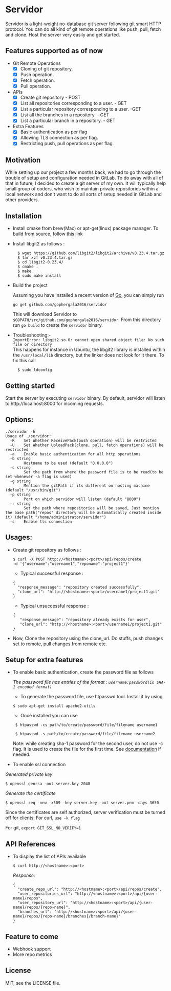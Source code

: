# **Servidor**

Servidor is a light-weight no-database git server following git smart HTTP protocol. You can do all kind of git remote operations like push, pull, fetch and clone. Host the server very easily and get started.

## Features supported as of now

- Git Remote Operations
  - [x] Cloning of git repository.
  - [x] Push operation.
  - [x] Fetch operation.
  - [x] Pull operation.
- APIs
  - [x] Create git repository - POST
  - [x] List all repositories corresponding to a user. - GET
  - [x] List a particular repository corresponding to a user. -GET
  - [x] List all the branches in a repository. - GET
  - [x] List a particular branch in a repository. - GET
- Extra Features
  - [x] Basic authentication as per flag
  - [x] Allowing TLS connection as per flag.
  - [x] Restricting push, pull operations as per flag.

## Motivation

While setting up our project a few months back, we had to go through the trouble of setup and configuration
needed in GitLab. To do away with all of that in future, I decided to create a git server of my own. It will typically help small group of coders, who wish to maintain private repositories within a local network and don't want to do all sorts of setup needed in GitLab and other providers.

## Installation

- Install cmake from brew(Mac) or apt-get(linux) package manager. To build from source, follow [this](https://cmake.org/install/) link

- Install libgit2 as follows :
    ```
      $ wget https://github.com/libgit2/libgit2/archive/v0.23.4.tar.gz
      $ tar xzf v0.23.4.tar.gz
      $ cd libgit2-0.23.4/
      $ cmake .
      $ make
      $ sudo make install
    ```

- Build the project

  Assuming you have installed a recent version of
  [Go](https://golang.org/doc/install), you can simply run

  ```
  go get github.com/gophergala2016/servidor
  ```

  This will download Servidor to `$GOPATH/src/github.com/gophergala2016/servidor`. From
  this directory run `go build` to create the `servidor` binary.

- Troubleshooting:-  
    ```ImportError: libgit2.so.0: cannot open shared object file: No such file or directory```  
     This happens for instance in Ubuntu, the libgit2 library is installed within the `/usr/local/lib` directory, but the linker does not look for it there.
     To fix this call
    ```
      $ sudo ldconfig
    ```

## Getting started

Start the server by executing `servidor` binary. By default, servidor will listen to http://localhost:8000 for incoming requests.


## Options:
```
./servidor -h
Usage of ./servidor:
  -R	Set Whether ReceivePack(push operation) will be restricted
  -U	Set Whether UploadPack(clone, pull, fetch operations) will be restricted
  -a	Enable basic authentication for all http operations
  -b string
    	Hostname to be used (default "0.0.0.0")
  -c string
    	Set the path from where the password file is to be read(to be set whenever -a flag is used)
  -g string
    	Mention the gitPath if its different on hosting machine (default "/usr/bin/git")
  -p string
    	Port on which servidor will listen (default "8000")
  -r string
    	Set the path where repositories will be saved, Just mention the base path("repos" directory will be automatically created inside it) (default "/home/administrator/servidor")
  -s	Enable tls connection
```

## Usages:

- Create git repository as follows :

  ```
  $ curl -X POST http://<hostname>:<port>/api/repos/create
  -d '{"username":"username1","reponame":"project1"}'
  ```

    - Typical successful response :
    ```
    {
      "response_message": "repository created successfully",
      "clone_url": "http://<hostname>:<port>/username1/project1.git"
    }
    ```

    - Typical unsuccessful response :
    ```
    {
       "response_message": "repository already exists for user",
       "clone_url": "http://<hostname>:<port>/username1/project1.git"
    }
    ```

- Now, Clone the repository using the clone_url. Do stuffs, push changes set to remote, pull changes from remote etc.

## Setup for extra features

- To enable basic authentication, create the password file as follows

   *The password file has entries of the format : ```username:password(in SHA-1 encoded format)```*

   - To generate the password file, use htpasswd tool. Install it by using
    ```
    $ sudo apt-get install apache2-utils
    ```

   - Once installed you can use
    ```
     $ htpasswd -cs path/to/create/password/file/filename username1

     $ htpasswd -s path/to/create/password/file/filename username2
    ```

   Note: while creating sha-1 password for the second user, do not use -c flag. It is used to create the file for the first time. See [documentation](https://httpd.apache.org/docs/2.2/programs/htpasswd.html) if needed.

- To enable ssl connection

 *Generated private key*
  ```
  $ openssl genrsa -out server.key 2048
  ```

  *Generate the certificate*
  ```
  $ openssl req -new -x509 -key server.key -out server.pem -days 3650
  ```

 Since the certificates are self authorized, server verification must be turned off for clients:
 For curl, `use -k flag`

 For git, `export GIT_SSL_NO_VERIFY=1`

## API References

- To display the list of APIs available
  ```
  $ curl http://<hostname>:<port>
  ```
  *Response:*

  ```
  {
    "create_repo_url": "http://<hostname>:<port>/api/repos/create",
    "user_repositories_url": "http://<hostname>:<port>/api/{user-name}/repos",
    "user_repository_url": "http://<hostname>:<port>/api/{user-name}/repos/{repo-name}",
    "branches_url": "http://<hostname>:<port>/api/{user-name}/repos/{repo-name}/branches{/branch-name}"
  }
  ```

## Feature to come

- Webhook support
- More repo metrics

## License

MIT, see the LICENSE file.
